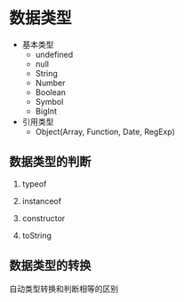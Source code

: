 # 数据类型

- 基本类型
  - undefined
  - null
  - String
  - Number
  - Boolean
  - Symbol
  - BigInt
- 引用类型
  - Object(Array, Function, Date, RegExp)

## 数据类型的判断

1. typeof

2. instanceof

3. constructor

4. toString

## 数据类型的转换

自动类型转换和判断相等的区别
